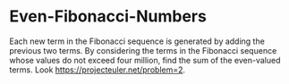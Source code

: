 # Even-Fibonacci-Numbers
Each new term in the Fibonacci sequence is generated by adding the previous two terms. By considering the terms in the Fibonacci sequence whose values do not exceed four million, find the sum of the even-valued terms. Look https://projecteuler.net/problem=2. 
